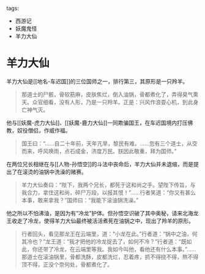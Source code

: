 tags:
  - 西游记
  - 妖魔鬼怪
  - 羊力大仙

# 羊力大仙

羊力大仙是[[地名-车迟国]]的三位国师之一，排行第三，其原形是一只羚羊。

> 那道士的尸骸，骨软筋麻，皮肤焦烂，倒入油锅，骨都煮化了，弄得臭气熏天。众官细看，没有人形，乃是一只羚羊。正是：兴风作浪耍心机，到此身亡神气灭。

他与[[妖魔-虎力大仙]]、[[妖魔-鹿力大仙]]一同欺骗国王，在车迟国境内打压佛教，奴役僧侣，作威作福。

> 国王曰：“……自二十年前，天年亢旱，黎民有难。……忽有三个道士，从空而来，呼风唤雨，点石成金，济度万民。朕因此敬重，拜为国师。”

在两位兄长相继在与[[人物-孙悟空]]的斗法中丧命后，羊力大仙并未退缩，而是提出了在滚烫的油锅中洗澡的赌赛。

> 羊力大仙奏曰：“陛下，我两个兄长，都死于这和尚之手。望陛下传旨，与我合力，拿住这和尚，碎尸万段，以报其恨！”……行者笑道：“你又有甚么本事，敢来拿我？”国师曰：“我能下滚油锅洗澡。”

他之所以不怕沸油，是因为有“冷龙”护体。但孙悟空识破了其中奥秘，请来北海龙王收走了冷龙，使得羊力大仙最终被活活煮死在油锅之中，现出了羚羊的原形。

> 行者回头，看见那龙王在云端里，道：“小龙在此。”行者道：“锅中之油，何其冷也？”龙王道：“我才把他的冷龙捉去了，如何不冷？”行者道：“既如此，你还带了冷龙，在云端里等我。我如今叫他，看他还有什么本事。”……那道士在滚油锅里，骨都洗酥，皮都洗烂，忍着疼，抓不得挠不得，熬不得顶不得，正没个奈何处，骨都煮化了。
